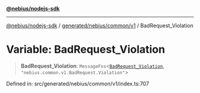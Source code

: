 [**@nebius/nodejs-sdk**](../../../../../README.md)

***

[@nebius/nodejs-sdk](../../../../../README.md) / [generated/nebius/common/v1](../README.md) / BadRequest\_Violation

# Variable: BadRequest\_Violation

> **BadRequest\_Violation**: `MessageFns`\<[`BadRequest_Violation`](../interfaces/BadRequest_Violation.md), `"nebius.common.v1.BadRequest.Violation"`\>

Defined in: src/generated/nebius/common/v1/index.ts:707
